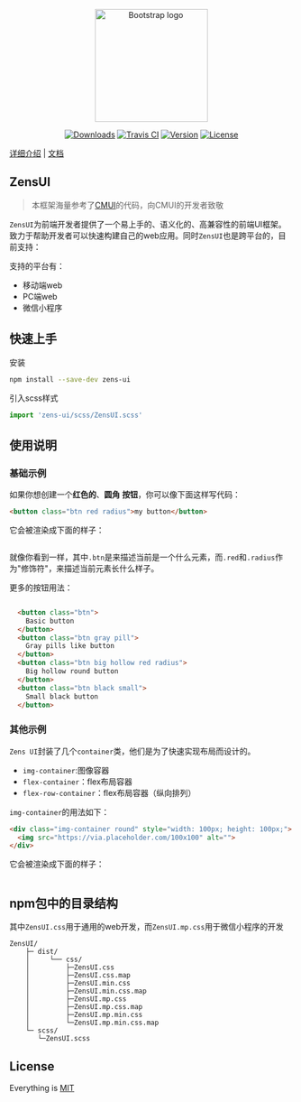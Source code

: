 <p align="center">
  <a href="https://github.com/ZensFE/ZensUI">
    <img src="http://cdn.zens.asia/cms/img/1537356182e28014bc.png" alt="Bootstrap logo" width=200 height=200>
  </a>
  <p align="center">
    <a href="https://npmcharts.com/compare/zens-ui?minimal=true"><img src="https://img.shields.io/npm/dm/zens-ui.svg" alt="Downloads"></a>
    <a href="https://travis-ci.com/ZensFE/ZensUI"><img src="https://api.travis-ci.com/ZensFE/ZensUI.svg?branch=master" alt="Travis CI"></a>
    <a href="https://www.npmjs.com/package/zens-ui"><img src="https://img.shields.io/npm/v/zens-ui.svg" alt="Version"></a>
    <a href="https://www.npmjs.com/package/zens-ui"><img src="https://img.shields.io/npm/l/zens-ui.svg" alt="License"></a>
  </p>
</p>

[详细介绍](/docs/intro/introduction.md) | [文档](#)  

## ZensUI
>本框架海量参考了[CMUI](https://github.com/tgoufe/CyanMapleDesign)的代码，向CMUI的开发者致敬

`ZensUI`为前端开发者提供了一个易上手的、语义化的、高兼容性的前端UI框架。致力于帮助开发者可以快速构建自己的web应用。同时`ZensUI`也是跨平台的，目前支持：

支持的平台有：
 * 移动端web
 * PC端web
 * 微信小程序


## 快速上手
安装
```bash
npm install --save-dev zens-ui
```

引入scss样式
```javascript
import 'zens-ui/scss/ZensUI.scss'
```

## 使用说明

### 基础示例

如果你想创建一个**红色的**、**圆角** **按钮**，你可以像下面这样写代码：
```html
<button class="btn red radius">my button</button>
```
它会被渲染成下面的样子：
<div>
    <img src="http://cdn.zens.asia/cms/img/153924359633b20949.png" alt="">
</div>

就像你看到一样，其中`.btn`是来描述当前是一个什么元素，而`.red`和`.radius`作为"修饰符"，来描述当前元素长什么样子。

更多的按钮用法：
<div>
    <img src="http://cdn.zens.asia/cms/img/153924951268d8a270.png" alt="">
</div>

```html
  <button class="btn">
    Basic button
  </button>
  <button class="btn gray pill">
    Gray pills like button
  </button>
  <button class="btn big hollow red radius">
    Big hollow round button
  </button>
  <button class="btn black small">
    Small black button
  </button>
```

### 其他示例
`Zens UI`封装了几个`container`类，他们是为了快速实现布局而设计的。
 - `img-container`:图像容器
 - `flex-container`：flex布局容器
 - `flex-row-container`：flex布局容器（纵向排列）
 
 `img-container`的用法如下：
 ```html
 <div class="img-container round" style="width: 100px; height: 100px;">
   <img src="https://via.placeholder.com/100x100" alt="">
 </div>
 ```
它会被渲染成下面的样子：
<div>
    <img src="http://cdn.zens.asia/cms/img/1539248296095ca1c6.png" alt="">
</div>

## npm包中的目录结构
其中`ZensUI.css`用于通用的web开发，而`ZensUI.mp.css`用于微信小程序的开发
```
ZensUI/
    ├─ dist/                                           
    │     └── css/                      
    │         ├─ZensUI.css 
    │         ├─ZensUI.css.map
    │         ├─ZensUI.min.css
    │         ├─ZensUI.min.css.map 
    │         ├─ZensUI.mp.css
    │         ├─ZensUI.mp.css.map
    │         ├─ZensUI.mp.min.css
    │         └─ZensUI.mp.min.css.map    
    └─ scss/ 
       └─ZensUI.scss  
```

## License
Everything is [MIT](https://en.wikipedia.org/wiki/MIT_License)
